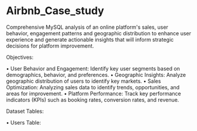 # Airbnb_Case_study
Comprehensive MySQL analysis of an online platform's sales, user behavior, engagement patterns and geographic distribution to enhance user experience and generate actionable insights that will inform strategic decisions for platform improvement.

Objectives:

• User Behavior and Engagement: Identify key user segments based on demographics, behavior, and preferences.
• Geographic Insights: Analyze geographic distribution of users to identify key markets.
• Sales Optimization: Analyzing sales data to identify trends, opportunities, and areas for improvement.
• Platform Performance: Track key performance indicators (KPIs) such as booking rates, conversion rates, and revenue.

Dataset Tables:

• Users Table:
